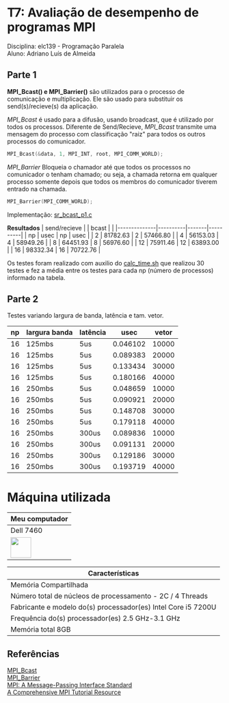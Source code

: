 # T7: Avaliação de desempenho de programas MPI

Disciplina: elc139 - Programação Paralela <br/>
Aluno: Adriano Luís de Almeida

## Parte 1

**MPI_Bcast() e MPI_Barrier()** são utilizados para o processo de comunicação e multiplicação. Ele são usado para substituir os send(s)/recieve(s) da aplicação. 

*MPI_Bcast* é usado para a difusão, usando broadcast, que é utilizado por todos os processos. Diferente de Send/Recieve, *MPI_Bcast* transmite uma mensagem do processo com classificação "raiz" para todos os outros processos do comunicador.

```c
MPI_Bcast(&data, 1, MPI_INT, root, MPI_COMM_WORLD);
```

*MPI_Barrier* Bloqueia o chamador até que todos os processos no comunicador o tenham chamado; ou seja, a chamada retorna em qualquer processo somente depois que todos os membros do comunicador  tiverem entrado na chamada.

```c
MPI_Barrier(MPI_COMM_WORLD);
```

Implementação: [sr_bcast_p1.c](sr_bcast_p1.c)

**Resultados**
| send/recieve |          | bcast |          |
|--------------|----------|-------|----------|
| np           | usec     | np    | usec     |
| 2            | 81782.63 | 2     | 57466.80 |
| 4            | 56153.03 | 4     | 58949.26 |
| 8            | 64451.93 | 8     | 56976.60 |
| 12           | 75911.46 | 12    | 63893.00 |
| 16           | 98332.34 | 16    | 70722.76 |

Os testes foram realizado com auxilio do [calc_time.sh](calc_time.sh) que realizou 30 testes e fez a média entre os testes para cada np (número de processos) informado na tabela.

## Parte 2

Testes variando largura de banda, latência e tam. vetor.

| np | largura banda | latência | usec     | vetor |
|----|---------------|----------|----------|-------|
| 16 | 125mbs        | 5us      | 0.046102 | 10000 |
| 16 | 125mbs        | 5us      | 0.089383 | 20000 |
| 16 | 125mbs        | 5us      | 0.133434 | 30000 |
| 16 | 125mbs        | 5us      | 0.180166 | 40000 |
| 16 | 250mbs        | 5us      | 0.048659 | 10000 |
| 16 | 250mbs        | 5us      | 0.090921 | 20000 |
| 16 | 250mbs        | 5us      | 0.148708 | 30000 |
| 16 | 250mbs        | 5us      | 0.179118 | 40000 |
| 16 | 250mbs        | 300us    | 0.089836 | 10000 |
| 16 | 250mbs        | 300us    | 0.091131 | 20000 |
| 16 | 250mbs        | 300us    | 0.129186 | 30000 |
| 16 | 250mbs        | 300us    | 0.193719 | 40000 |


# Máquina utilizada

| Meu computador  |
| --------------- |
| Dell 7460      |
| <img src="https://i.dell.com/sites/csimages/Videos_Images/en/69227bce-ff5c-4525-9fe2-64a4ae7cec5d.jpg" width="48">|

| Características |
| --------------------------------------------------------- |
| Memória Compartilhada |
| Número total de núcleos de processamento - 2C / 4 Threads  |
| Fabricante e modelo do(s) processador(es)  Intel Core i5 7200U   |
| Frequência do(s) processador(es) 2.5 GHz-3.1 GHz |
| Memória total   8GB             |



## Referências

[MPI_Bcast](https://www.mpich.org/static/docs/v3.1/www3/MPI_Bcast.html)   
[MPI_Barrier](https://www.mpich.org/static/docs/latest/www3/MPI_Barrier.html)   
[MPI: A Message-Passing Interface Standard](https://www.mpi-forum.org/docs/mpi-3.1/mpi31-report.pdf)     
[A Comprehensive MPI Tutorial Resource](http://mpitutorial.com/)